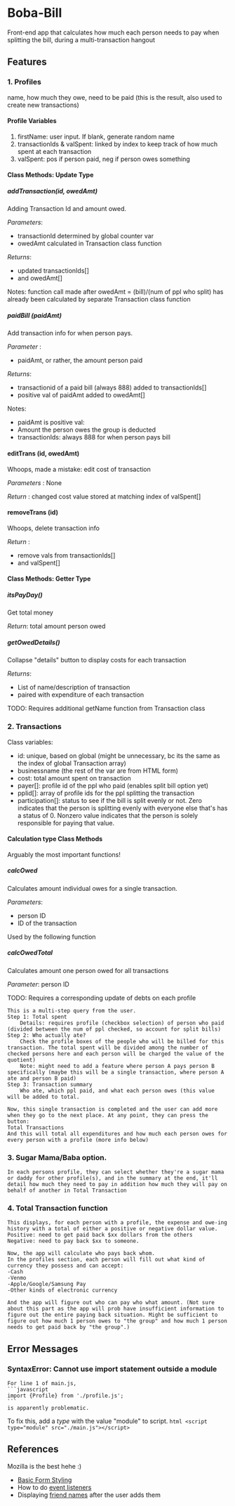 # Boba-Bill
Front-end app that calculates how much each person needs to pay when splitting the bill, during a multi-transaction hangout

## Features
### 1. Profiles
name, how much they owe, need to be paid (this is the result, also used to create new transactions)

#### Profile Variables
1. firstName: user input. If blank, generate random name
2. transactionIds & valSpent: linked by index to keep track of how much spent at each transaction
3. valSpent: pos if person paid, neg if person owes something

#### Class Methods: Update Type

##### addTransaction(id, owedAmt)

Adding Transaction Id and amount owed.

*Parameters*: 

- transactionId determined by global counter var
- owedAmt calculated in Transaction class function

*Returns*:
- updated transactionIds[] 
- and owedAmt[]

Notes: function call made after owedAmt = (bill)/(num of ppl who split) has already been calculated by separate Transaction class function

##### paidBill (paidAmt)

Add transaction info for when person pays.

*Parameter* : 

- paidAmt, or rather, the amount person paid

*Returns*: 

- transactionid of a paid bill (always 888) added to transactionIds[] 
- positive val of paidAmt added to owedAmt[]

Notes:
- paidAmt is positive val: 
- Amount the person owes the group is deducted
- transactionIds: always 888 for when person pays bill

#### editTrans (id, owedAmt) 
Whoops, made a mistake: edit cost of transaction

*Parameters* : None

*Return* : changed cost value stored at matching index of valSpent[]

#### removeTrans (id)

Whoops, delete transaction info

*Return* :
- remove vals from transactionIds[]
- and valSpent[]


#### Class Methods: Getter Type
##### itsPayDay()
Get total money

*Return*: total amount person owed

##### getOwedDetails()
Collapse "details" button to display costs for each transaction

*Returns*: 
- List of name/description of transaction
- paired with expenditure of each transaction

TODO: Requires additional getName function from Transaction class


### 2. Transactions
Class variables:

- id: unique, based on global (might be unnecessary, bc its the same as the index of global Transaction array)
- businessname (the rest of the var are from HTML form)
- cost: total amount spent on transaction
- payer[]: profile id of the ppl who paid (enables split bill option yet)
- pplid[]: array of profile ids for the ppl splitting the transaction
- participation[]: status to see if the bill is split evenly or not. Zero indicates that the person is splitting evenly with everyone else that's has a status of 0. Nonzero value indicates that the person is solely responsible for paying that value.

#### Calculation type Class Methods
Arguably the most important functions!

##### calcOwed
Calculates amount individual owes for a single transaction.

*Parameters*: 
- person ID
- ID of the transaction

Used by the following function

##### calcOwedTotal
Calculates amount one person owed for all transactions

*Parameter*: person ID


TODO: Requires a corresponding update of debts on each profile 



    This is a multi-step query from the user.
    Step 1: Total spent
        Details: requires profile (checkbox selection) of person who paid (divided between the num of ppl checked, so account for split bills)
    Step 2: Who actually ate?
        Check the profile boxes of the people who will be billed for this transaction. The total spent will be divided among the number of checked persons here and each person will be charged the value of the quotient) 
        Note: might need to add a feature where person A pays person B specifically (maybe this will be a single transaction, where person A ate and person B paid)
    Step 3: Transaction summary
        Who ate, which ppl paid, and what each person owes (this value will be added to total.
    
    Now, this single transaction is completed and the user can add more when they go to the next place. At any point, they can press the button:
    Total Transactions
    And this will total all expenditures and how much each person owes for every person with a profile (more info below)
      
### 3. Sugar Mama/Baba option.
    In each persons profile, they can select whether they're a sugar mama or daddy for other profile(s), and in the summary at the end, it'll detail how much they need to pay in addition how much they will pay on behalf of another in Total Transaction
    
### 4. Total Transaction function 
    This displays, for each person with a profile, the expense and owe-ing history with a total of either a positive or negative dollar value. 
    Positive: need to get paid back $xx dollars from the others 
    Negative: need to pay back $xx to someone. 
    
    Now, the app will calculate who pays back whom.
    In the profiles section, each person will fill out what kind of currency they possess and can accept:
    -Cash
    -Venmo
    -Apple/Google/Samsung Pay
    -Other kinds of electronic currency

    And the app will figure out who can pay who what amount. (Not sure about this part as the app will prob have insufficient information to figure out the entire paying back situation. Might be sufficient to figure out how much 1 person owes to "the group" and how much 1 person needs to get paid back by "the group".)

## Error Messages

### SyntaxError: Cannot use import statement outside a module

    For line 1 of main.js,
    ```javascript
    import {Profile} from './profile.js';
    ```
    is apparently problematic.

To fix this, add a *type* with the value "module" to script.
    ``` html
    <script type="module" src="./main.js"></script> ```

## References
Mozilla is the best hehe :)
- [Basic Form Styling](https://developer.mozilla.org/en-US/docs/Learn/Forms/Your_first_form)
- How to do [event listeners](https://developer.mozilla.org/en-US/docs/Web/API/Element/click_event)
- Displaying [friend names](https://developer.mozilla.org/en-US/docs/Web/API/Document_object_model/Using_the_W3C_DOM_Level_1_Core) after the user adds them